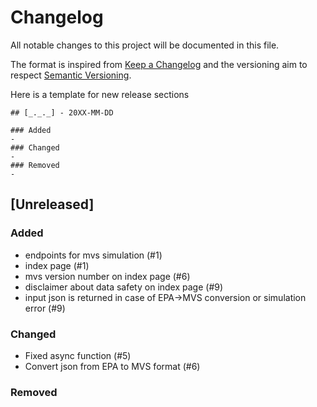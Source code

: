 # Changelog
All notable changes to this project will be documented in this file.

The format is inspired from [Keep a Changelog](http://keepachangelog.com/en/1.0.0/)
and the versioning aim to respect [Semantic Versioning](http://semver.org/spec/v2.0.0.html).

Here is a template for new release sections

```
## [_._._] - 20XX-MM-DD

### Added
-
### Changed
-
### Removed
-
```

## [Unreleased]

### Added
- endpoints for mvs simulation (#1)
- index page (#1)
- mvs version number on index page (#6)
- disclaimer about data safety on index page (#9)
- input json is returned in case of EPA->MVS conversion or simulation error (#9)

### Changed
- Fixed async function (#5)
- Convert json from EPA to MVS format (#6)

### Removed






